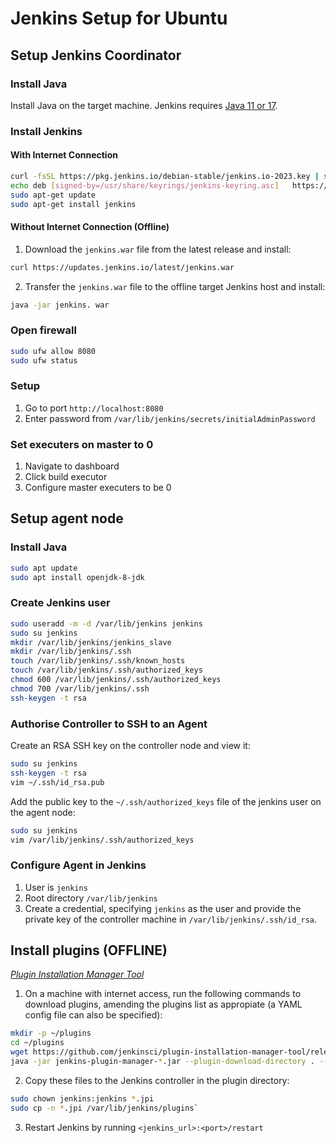 # Jenkins Setup for Ubuntu
## Setup Jenkins Coordinator
### Install Java
Install Java on the target machine. Jenkins requires [Java 11 or 17](https://www.jenkins.io/doc/administration/requirements/java/).

### Install Jenkins 
#### With Internet Connection
```bash
curl -fsSL https://pkg.jenkins.io/debian-stable/jenkins.io-2023.key | sudo tee   /usr/share/keyrings/jenkins-keyring.asc > /dev/null
echo deb [signed-by=/usr/share/keyrings/jenkins-keyring.asc]   https://pkg.jenkins.io/debian-stable binary/ | sudo tee   /etc/apt/sources.list.d/jenkins.list > /dev/null
sudo apt-get update
sudo apt-get install jenkins
```
#### Without Internet Connection (Offline)
1. Download the `jenkins.war` file from the latest release and install:
```bash
curl https://updates.jenkins.io/latest/jenkins.war
```
2. Transfer the `jenkins.war` file to the offline target Jenkins host and install:
```bash
java -jar jenkins. war
```

### Open firewall
```bash
sudo ufw allow 8080
sudo ufw status
```

### Setup
1. Go to port `http://localhost:8080`
2. Enter password from `/var/lib/jenkins/secrets/initialAdminPassword` 

### Set executers on master to 0
1. Navigate to dashboard
2. Click build executor
3. Configure master executers to be 0


## Setup agent node
### Install Java
```bash
sudo apt update 
sudo apt install openjdk-8-jdk 
```

### Create Jenkins user
```bash
sudo useradd -m -d /var/lib/jenkins jenkins
sudo su jenkins
mkdir /var/lib/jenkins/jenkins_slave
mkdir /var/lib/jenkins/.ssh
touch /var/lib/jenkins/.ssh/known_hosts
touch /var/lib/jenkins/.ssh/authorized_keys
chmod 600 /var/lib/jenkins/.ssh/authorized_keys
chmod 700 /var/lib/jenkins/.ssh
ssh-keygen -t rsa
```

### Authorise Controller to SSH to an Agent
Create an RSA SSH key on the controller node and view it:
```bash
sudo su jenkins
ssh-keygen -t rsa
vim ~/.ssh/id_rsa.pub
```
Add the public key to the `~/.ssh/authorized_keys` file of the jenkins user on the agent node:
```bash
sudo su jenkins
vim /var/lib/jenkins/.ssh/authorized_keys
```

### Configure Agent in Jenkins
1. User is `jenkins`
2. Root directory `/var/lib/jenkins`
3. Create a credential, specifying `jenkins` as the user and provide the private key of the controller machine in `/var/lib/jenkins/.ssh/id_rsa`.

## Install plugins (OFFLINE)
*[Plugin Installation Manager Tool](https://github.com/jenkinsci/plugin-installation-manager-tool)*

1. On a machine with internet access, run the following commands to download plugins, amending the plugins list as appropiate (a YAML config file can also be specified):
```bash
mkdir -p ~/plugins
cd ~/plugins
wget https://github.com/jenkinsci/plugin-installation-manager-tool/releases/download/2.12.13/jenkins-plugin-manager-2.12.13.jar
java -jar jenkins-plugin-manager-*.jar --plugin-download-directory . --plugins kubernetes
```
2. Copy these files to the Jenkins controller in the plugin directory:
```bash
sudo chown jenkins:jenkins *.jpi
sudo cp -n *.jpi /var/lib/jenkins/plugins`
```
3. Restart Jenkins by running `<jenkins_url>:<port>/restart`
